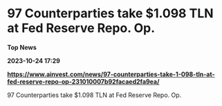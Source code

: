 # 97 Counterparties take $1.098 TLN at Fed Reserve Repo. Op.
**Top News**

**2023-10-24 17:29**

**https://www.ainvest.com/news/97-counterparties-take-1-098-tln-at-fed-reserve-repo-op-231010007b92facaed2fa9ea/**

97 Counterparties take $1.098 TLN at Fed Reserve Repo. Op.